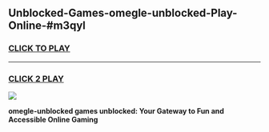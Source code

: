 
## Unblocked-Games-omegle-unblocked-Play-Online-#m3qyl
<h3>
<a href="https://premium.freeplayer.one?title=omegle-unblocked&ref=27F">CLICK TO PLAY</a></h3>
<hr>

<h3>
<a href="https://premium.freeplayer.one?title=omegle-unblocked&ref=27F">CLICK 2 PLAY</a>
  
</h3>

<a href="https://premium.freeplayer.one?title=omegle-unblocked&ref=27F"><img src="https://clearcache.store/games.png"></a>


**omegle-unblocked games unblocked: Your Gateway to Fun and Accessible Online Gaming**
